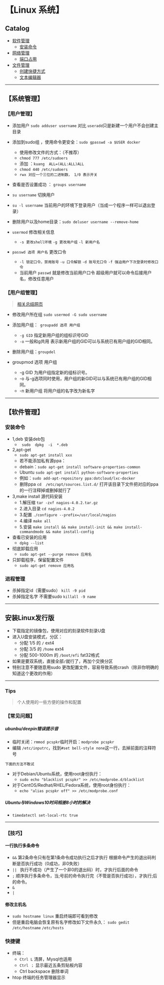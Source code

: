 # 【Linux 系统】
## Catalog
- [软件管理](#软件管理)
    - [安装命令](#安装命令)
- [网络管理](#网络管理)
    - [端口占用](#查看端口占用情况)
- [文件管理](#文件管理)
    - [创建快捷方式](#创建桌面快捷方式)
    - [文本编辑器](#文本编辑器)

*********************************
## 【系统管理】
### 【用户管理】
- 添加用户 `sudo adduser username` 对比 `useradd`只是新建一个用户不会创建主目录
- 添加到sudo组 ，使用命令更安全：`sudo gpasswd -a $USER docker`
    -  使用修改文件的方式：（不推荐）
    - `chmod 777 /etc/sudoers`
    - 添加 ：`kuang  ALL=(ALL:ALL)ALL`
    - `chmod 440 /etc/sudoers`
    - `rwx 对应一个三位的二进制数， 1/0 表示开关`
- 查看是否设置成功 ： `groups username`

- `su username` 切换用户
- `su -l username` 当前用户的环境下登录用户（当成一个程序一样可以退出登录）

- 删除用户以及home目录：`sudo deluser username --remove-home` 

- `usermod` 修改相关信息
    - `-s 更改shell环境` `-g 更改用户组` `-l 新用户名`
- `passwd 选项 用户名` 更改口令
    - `-l 锁定口令，禁用账号`  `-u 口令解锁` `-d 账号无口令` `-f 强迫用户下次登录时修改口令`
    - 当前用户 `passwd` 就是修改当前用户口令 超级用户就可以命令后接用户名，修改任意用户
### 【用户组管理】
> [相关总结网页](http://www.runoob.com/linux/linux-user-manage.html)
- 修改用户所在组 `sudo usermod -G sudo username`

- 添加用户组：` groupadd 选项 用户组`
    - `-g GID` 指定新用户组的组标识号GID 
    - `-o` 一般和g共用 表示新用户组的GID可以与系统已有用户组的GID相同。
- 删除用户组：`groupdel` 
- groupmod 选项 用户组
    - -g GID 为用户组指定新的组标识号。
    - -o 与-g选项同时使用，用户组的新GID可以与系统已有用户组的GID相同。
    - -n 新用户组 将用户组的名字改为新名字


*********************************
## 【软件管理】
### 安装命令
- 1,deb 安装deb包
	- ` sudo  dpkg  -i  *.deb`
- 2,apt-get
	- `sudo apt-get install xxx`
	- 若不能添加私有源ppa：
	- debain：`sudo apt-get install software-properties-common`
	- Ubuntu `sudo apt-get install python-software-properties`
	- 例如：`sudo add-apt-repository ppa:dotcloud/lxc-docker `
	- 删除ppa `cd  /etc/apt/sources.list.d/` 打开该目录下文件把对应的ppa的一行注释掉或删掉就行了
- 3,make install 源代码安装
    - 1.解压缩 `tar -zxf nagios-4.0.2.tar.gz ` 
    - 2.进入目录 `cd nagios-4.0.2`
    - 3.配置 `./configure --prefix=/usr/local/nagios  ` 
    - 4.编译 `make all`
    - 5.安装 `make install && make install-init && make install-commandmode && make install-config`
- 查看已安装的应用
	- `dpkg --list`
- 彻底卸载应用
	- `sudo apt-get --purge remove 应用名`
- 只卸载程序，保留配置文件
	- `sudo apt-get remove 应用名`

### 进程管理
- 杀掉指定id（需要sudo） `kill -9 pid`
- 杀掉指定名字 不需要sudo `killall -9 name`


*****************************************************

## 安装Linux发行版
- 下载指定的镜像包，使用对应的刻录软件刻录U盘
- 进入U盘安装模式，分区：
    - 分配 1/5 的 `/` ext4
    - 分配 3/5 的 `/home` ext4
    - 分配 500-1000m 的 `/boot/efi` fat32格式
- 如果是要双系统，直接全部` / `就行了，再加个交换分区    
- 特别注意不要随意用sudo 更改配置文件，容易导致系统crash（除非你明确的知道这个更改的作用）



******************************************************
### Tips
> 个人使用的一些方便的操作和配置
### 【常见问题】
##### ubunbu/deepin错误提示音
- 临时关闭：`rmmod pcspkr`临时开启：`modprobe pcspkr`
- 编辑 `/etc/inputrc`，找到`#set bell-style none`这一行，去掉前面的注释符号

`下面的方法不敢试`
- 对于Debian/Ubuntu系统，使用root身份执行：
    - `sudo echo "blacklist pcspkr" >> /etc/modprobe.d/blacklist`
- 对于CentOS/Redhat/RHEL/Fedora系统，使用root身份执行：
    - `echo "alias pcspkr off" >> /etc/modprobe.conf `

##### Ubuntu与Windows10时间相差8小时的解决
- `timedatectl set-local-rtc true `

*****************************************************
### 【技巧】
#### 一行执行多条命令 
- ` && ` 第2条命令只有在第1条命令成功执行之后才执行 根据命令产生的退出码判断是否执行成功（0成功，非0失败）
-  `|| ` 执行不成功（产生了一个非0的退出码）时，才执行后面的命令
-  ` ; ` 顺序执行多条命令，当;号前的命令执行完（不管是否执行成功），才执行;后的命令。 
- `&`
- `|`

#### 修改主机名
- `sudo hostname linux` 重启终端即可看到修改
- 但是重启电脑会恢复原有名字修改如下文件永久： `sudo gedit /etc/hostname` `/etc/hosts`
### 快捷键
- 终端：
    - `Ctrl L` 清屏，Mysql也适用
    - `Ctrl ；` 显示最近五条剪贴板内容
    - Ctrl backspace 删除单词
- htop 终端的任务管理器显示
